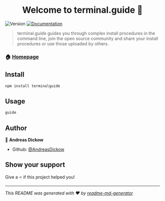<h1 align="center">Welcome to terminal.guide 👋</h1>
<p>
  <img alt="Version" src="https://img.shields.io/badge/version-1.0.0-blue.svg?cacheSeconds=2592000" />
  <a href="terminal.guied/docs">
    <img alt="Documentation" src="https://img.shields.io/badge/documentation-yes-brightgreen.svg" target="_blank" />
  </a>
</p>

> terminal.guide guides you through complex install procedures in the command line, join the open source community and share your install procedures or use those uploaded by others.

### 🏠 [Homepage](terminal.guide)

## Install

```sh
npm install terminalguide
```

## Usage

```sh
guide
```

## Author

👤 **Andreas Dickow**

* Github: [@AndreasDickow](https://github.com/AndreasDickow)

## Show your support

Give a ⭐️ if this project helped you!

***
_This README was generated with ❤️ by [readme-md-generator](https://github.com/kefranabg/readme-md-generator)_
